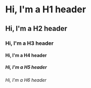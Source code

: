 # Hi, I'm a H1 header

## Hi, I'm a H2 header

### Hi, I'm a H3 header

#### Hi, I'm a H4 header

##### Hi, I'm a H5 header

###### Hi, I'm a H6 header

